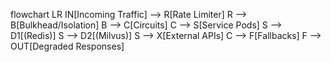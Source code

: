 flowchart LR
  IN[Incoming Traffic] --> R[Rate Limiter]
  R --> B[Bulkhead/Isolation]
  B --> C[Circuits]
  C --> S[Service Pods]
  S --> D1[(Redis)]
  S --> D2[(Milvus)]
  S --> X[External APIs]
  C --> F[Fallbacks]
  F --> OUT[Degraded Responses]
